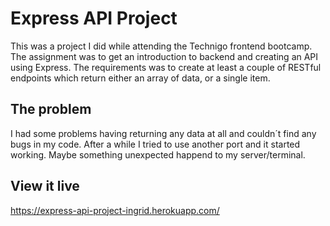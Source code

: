 # Express API Project

This was a project I did while attending the Technigo frontend bootcamp. The assignment was to get an introduction to backend and creating an API using Express. The requirements was to create at least a couple of RESTful endpoints which return either an array of data, or a single item.


## The problem

I had some problems having returning any data at all and couldn´t find any bugs in my code. After a while I tried to use another port and it started working. Maybe something unexpected happend to my server/terminal.

## View it live

https://express-api-project-ingrid.herokuapp.com/
